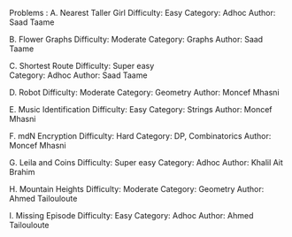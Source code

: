 Problems : 
A. Nearest Taller Girl
Difficulty: Easy 
Category: Adhoc
Author: Saad Taame 

B. Flower Graphs
Difficulty: Moderate 
Category: Graphs
Author: Saad Taame 

C. Shortest Route
Difficulty: Super easy  
Category: Adhoc
Author: Saad Taame 

D. Robot
Difficulty: Moderate
Category: Geometry
Author: Moncef Mhasni

E. Music Identification
Difficulty: Easy
Category: Strings
Author: Moncef Mhasni

F. mdN Encryption
Difficulty: Hard
Category: DP, Combinatorics 
Author: Moncef Mhasni

G. Leila and Coins
Difficulty: Super easy
Category: Adhoc
Author: Khalil Ait Brahim

H. Mountain Heights
Difficulty: Moderate
Category: Geometry
Author: Ahmed Tailouloute

I. Missing Episode
Difficulty: Easy
Category: Adhoc
Author: Ahmed Tailouloute
